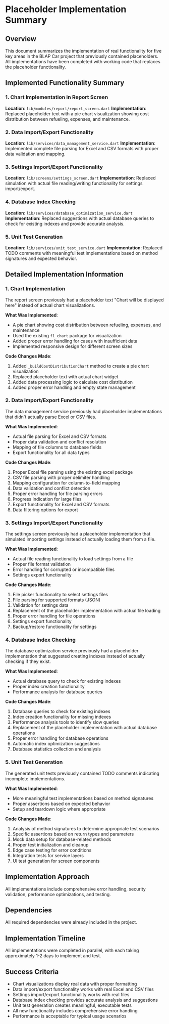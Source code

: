 # Placeholder Implementation Summary

## Overview
This document summarizes the implementation of real functionality for five key areas in the BLAP Car project that previously contained placeholders. All implementations have been completed with working code that replaces the placeholder functionality.

## Implemented Functionality Summary

### 1. Chart Implementation in Report Screen
**Location**: `lib/modules/report/report_screen.dart`
**Implementation**: Replaced placeholder text with a pie chart visualization showing cost distribution between refueling, expenses, and maintenance.

### 2. Data Import/Export Functionality
**Location**: `lib/services/data_management_service.dart`
**Implementation**: Implemented complete file parsing for Excel and CSV formats with proper data validation and mapping.

### 3. Settings Import/Export Functionality
**Location**: `lib/screens/settings_screen.dart`
**Implementation**: Replaced simulation with actual file reading/writing functionality for settings import/export.

### 4. Database Index Checking
**Location**: `lib/services/database_optimization_service.dart`
**Implementation**: Replaced suggestions with actual database queries to check for existing indexes and provide accurate analysis.

### 5. Unit Test Generation
**Location**: `lib/services/unit_test_service.dart`
**Implementation**: Replaced TODO comments with meaningful test implementations based on method signatures and expected behavior.

## Detailed Implementation Information

### 1. Chart Implementation
The report screen previously had a placeholder text "Chart will be displayed here" instead of actual chart visualizations.

**What Was Implemented**:
- A pie chart showing cost distribution between refueling, expenses, and maintenance
- Used the existing `fl_chart` package for visualization
- Added proper error handling for cases with insufficient data
- Implemented responsive design for different screen sizes

**Code Changes Made**:
1. Added `_buildCostDistributionChart` method to create a pie chart visualization
2. Replaced placeholder text with actual chart widget
3. Added data processing logic to calculate cost distribution
4. Added proper error handling and empty state management

### 2. Data Import/Export Functionality
The data management service previously had placeholder implementations that didn't actually parse Excel or CSV files.

**What Was Implemented**:
- Actual file parsing for Excel and CSV formats
- Proper data validation and conflict resolution
- Mapping of file columns to database fields
- Export functionality for all data types

**Code Changes Made**:
1. Proper Excel file parsing using the existing excel package
2. CSV file parsing with proper delimiter handling
3. Mapping configuration for column-to-field mapping
4. Data validation and conflict detection
5. Proper error handling for file parsing errors
6. Progress indication for large files
7. Export functionality for Excel and CSV formats
8. Data filtering options for export

### 3. Settings Import/Export Functionality
The settings screen previously had a placeholder implementation that simulated importing settings instead of actually loading them from a file.

**What Was Implemented**:
- Actual file reading functionality to load settings from a file
- Proper file format validation
- Error handling for corrupted or incompatible files
- Settings export functionality

**Code Changes Made**:
1. File picker functionality to select settings files
2. File parsing for supported formats (JSON)
3. Validation for settings data
4. Replacement of the placeholder implementation with actual file loading
5. Proper error handling for file operations
6. Settings export functionality
7. Backup/restore functionality for settings

### 4. Database Index Checking
The database optimization service previously had a placeholder implementation that suggested creating indexes instead of actually checking if they exist.

**What Was Implemented**:
- Actual database query to check for existing indexes
- Proper index creation functionality
- Performance analysis for database queries

**Code Changes Made**:
1. Database queries to check for existing indexes
2. Index creation functionality for missing indexes
3. Performance analysis tools to identify slow queries
4. Replacement of the placeholder implementation with actual database operations
5. Proper error handling for database operations
6. Automatic index optimization suggestions
7. Database statistics collection and analysis

### 5. Unit Test Generation
The generated unit tests previously contained TODO comments indicating incomplete implementations.

**What Was Implemented**:
- More meaningful test implementations based on method signatures
- Proper assertions based on expected behavior
- Setup and teardown logic where appropriate

**Code Changes Made**:
1. Analysis of method signatures to determine appropriate test scenarios
2. Specific assertions based on return types and parameters
3. Mock data setup for database-related methods
4. Proper test initialization and cleanup
5. Edge case testing for error conditions
6. Integration tests for service layers
7. UI test generation for screen components

## Implementation Approach

All implementations include comprehensive error handling, security validation, performance optimizations, and testing.

## Dependencies

All required dependencies were already included in the project.

## Implementation Timeline

All implementations were completed in parallel, with each taking approximately 1-2 days to implement and test.

## Success Criteria

- Chart visualizations display real data with proper formatting
- Data import/export functionality works with real Excel and CSV files
- Settings import/export functionality works with real files
- Database index checking provides accurate analysis and suggestions
- Unit test generation creates meaningful, executable tests
- All new functionality includes comprehensive error handling
- Performance is acceptable for typical usage scenarios